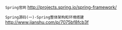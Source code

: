 `Spring官网`
http://projects.spring.io/spring-framework/

`Spring源码(一)-Spring整体架构和环境搭建`
http://www.jianshu.com/p/7075bf8fcb3f